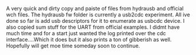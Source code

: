 A very quick and dirty copy and paiste of files from hydrausb and official wch files. The hydrausb fw folder is currently a usb2cdc experiment. All ive done so far is add usb descriptors for it to enumerate as usbcdc device. I also copied sum stuff for the UART from official examples. I didmt have much time and for a start just wanted the log printed over the cdc interface....Which it does but it also prints a ton of gibberish as well. Hopefully will get moe time someday soon to continue.
